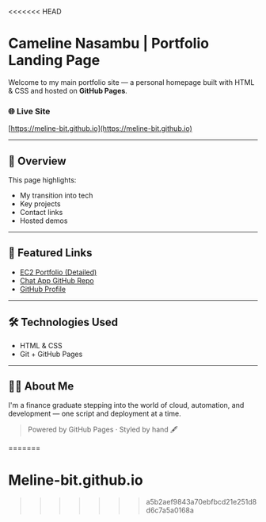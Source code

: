 <<<<<<< HEAD
# Cameline Nasambu | Portfolio Landing Page

Welcome to my main portfolio site — a personal homepage built with HTML & CSS and hosted on **GitHub Pages**.

### 🌐 Live Site
[https://meline-bit.github.io](https://meline-bit.github.io)

---

## 🧭 Overview

This page highlights:
- My transition into tech
- Key projects
- Contact links
- Hosted demos

---

## 🚀 Featured Links

- [EC2 Portfolio (Detailed)](http://52.51.207.57)
- [Chat App GitHub Repo](https://github.com/meline-bit/chat-app)
- [GitHub Profile](https://github.com/meline-bit)

---

## 🛠️ Technologies Used

- HTML & CSS
- Git + GitHub Pages

---

## 👋🏾 About Me

I'm a finance graduate stepping into the world of cloud, automation, and development — one script and deployment at a time.

> Powered by GitHub Pages · Styled by hand 🖋️

=======
# Meline-bit.github.io
>>>>>>> a5b2aef9843a70ebfbcd21e251d8d6c7a5a0168a
